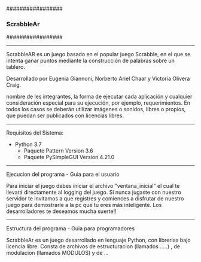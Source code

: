 #################
### ScrabbleAr ###
#################

----------------------------------------------------------------------------------------------------
ScrabbleAR es un juego basado en el popular juego Scrabble, en el que se intenta ganar puntos
mediante la construcción de palabras sobre un tablero.

Desarrollado por Eugenia Giannoni, Norberto Ariel Chaar y Victoria Olivera Craig. 

nombre de les integrantes, la forma de ejecutar cada aplicación y cualquier
consideración especial para su ejecución, por ejemplo, requerimientos.
En todos los casos se deberán utilizar imágenes o sonidos, libres o propios, que puedan ser
publicados con licencias libres.

----------------------------------------------------------------------------------------------------

Requisitos del Sistema:

+ Python 3.7
    + Paquete Pattern Version 3.6
    + Paquete PySimpleGUI Version 4.21.0
    
----------------------------------------------------------------------------------------------------
Ejecucion del programa - Guia para el usuario 

Para iniciar el juego debes iniciar el archivo "ventana_inicial" el cual te llevará directamente al logging del juego. 
Si nunca jugaste con nuestro servidor te invitamos a que registres y comiences a disfrutar de nuestro juego para demostrarle
a la pc que tu eres más inteligente. 
Los desarrolladores te deseamos mucha suerte!! 

----------------------------------------------------------------------------------------------------
Estructura del programa - Guia para programadores

ScrabbleAr es un juego desarrollado en lenguaje Python, con librerias bajo licencia libre. 
Consta de archivos de estructuracion (llamados .....) , de modulacion (llamados MODULOS) y de  ... 
